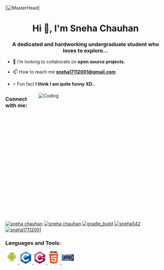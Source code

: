 [![MasterHead](https://www.google.com/url?sa=i&url=http%3A%2F%2Fwww.primisautomation.com%2F&psig=AOvVaw0eyvpAmrJJRBlFyZHg901M&ust=1625148391143000&source=images&cd=vfe&ved=0CAoQjRxqFwoTCKDByebDv_ECFQAAAAAdAAAAABAP)]

<h1 align="center">Hi 👋, I'm Sneha Chauhan</h1>
<h3 align="center">A dedicated and hardworking undergraduate student who loves to explore...</h3>

- 👯 I’m looking to collaborate on **open source projects.**

- 📫 How to reach me **sneha17112001@gmail.com**

- ⚡ Fun fact **I think I am quite funny XD..**
<img align="right" alt="Coding" width="400"  height="400" src="https://cdn.dribbble.com/users/2646423/screenshots/5507196/computer.gif">


<h3 align="left">Connect with me:</h3>
<p align="left">
<a href="https://linkedin.com/in/sneha-chauhan-3858921aa" target="blank"><img align="center" src="https://raw.githubusercontent.com/rahuldkjain/github-profile-readme-generator/master/src/images/icons/Social/linked-in-alt.svg" alt="sneha chauhan" height="30" width="40" /></a>
<a href="https://fb.com/Sneha Chauhan" target="blank"><img align="center" src="https://raw.githubusercontent.com/rahuldkjain/github-profile-readme-generator/master/src/images/icons/Social/facebook.svg" alt="sneha chauhan" height="30" width="40" /></a>
<a href="https://instagram.com/gradle_build" target="blank"><img align="center" src="https://raw.githubusercontent.com/rahuldkjain/github-profile-readme-generator/master/src/images/icons/Social/instagram.svg" alt="gradle_build" height="30" width="40" /></a>
<a href="https://www.codechef.com/users/sneha542" target="blank"><img align="center" src="https://cdn.jsdelivr.net/npm/simple-icons@3.1.0/icons/codechef.svg" alt="sneha542" height="30" width="40" /></a>
<a href="https://www.hackerrank.com/sneha17112001" target="blank"><img align="center" src="https://raw.githubusercontent.com/rahuldkjain/github-profile-readme-generator/master/src/images/icons/Social/hackerrank.svg" alt="sneha17112001" height="30" width="40" /></a>
</p>

<h3 align="left">Languages and Tools:</h3>
<p align="left"> <a href="https://developer.android.com" target="_blank"> <img src="https://raw.githubusercontent.com/devicons/devicon/master/icons/android/android-original-wordmark.svg" alt="android" width="40" height="40"/> </a> <a href="https://www.cprogramming.com/" target="_blank"> <img src="https://raw.githubusercontent.com/devicons/devicon/master/icons/c/c-original.svg" alt="c" width="40" height="40"/> </a> <a href="https://www.w3schools.com/cpp/" target="_blank"> <img src="https://raw.githubusercontent.com/devicons/devicon/master/icons/cplusplus/cplusplus-original.svg" alt="cplusplus" width="40" height="40"/> </a> <a href="https://www.w3.org/html/" target="_blank"> <img src="https://raw.githubusercontent.com/devicons/devicon/master/icons/html5/html5-original-wordmark.svg" alt="html5" width="40" height="40"/> </a> <a href="https://www.php.net" target="_blank"> <img src="https://raw.githubusercontent.com/devicons/devicon/master/icons/php/php-original.svg" alt="php" width="40" height="40"/> </a> </p>




